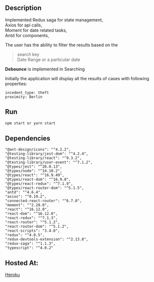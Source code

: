 ## Description
Implemented Redux saga for state management,\
Axios for api calls,\
Moment for date related tasks,\
Antd for components,


The user has the ability to filter the results based on the 
>search key\
>Date Range or a particular date

**Debounce** is implemented in Searching

Initially the application will display all the results of cases with following properties:
```
incedent_type: theft
proximity: Berlin
```

## Run

```bash
npm start or yarn start
```

## Dependencies

    "@ant-design/icons": "^4.2.2",
    "@testing-library/jest-dom": "^4.2.4",
    "@testing-library/react": "^9.3.2",
    "@testing-library/user-event": "^7.1.2",
    "@types/jest": "^26.0.13",
    "@types/node": "^14.10.2",
    "@types/react": "^16.9.49",
    "@types/react-dom": "^16.9.8",
    "@types/react-redux": "^7.1.9",
    "@types/react-router-dom": "^5.1.5",
    "antd": "^4.6.4",
    "axios": "^0.19.2",
    "connected-react-router": "^6.7.0",
    "moment": "^2.28.0",
    "react": "^16.12.0",
    "react-dom": "^16.12.0",
    "react-redux": "^7.1.3",
    "react-router": "^5.1.2",
    "react-router-dom": "^5.1.2",
    "react-scripts": "3.4.0",
    "redux": "^4.0.5",
    "redux-devtools-extension": "^2.13.8",
    "redux-saga": "^1.1.3",
    "typescript": "^4.0.2"
## Hosted At: 

[Heroku](https://rocky-plains-16438.herokuapp.com/)
